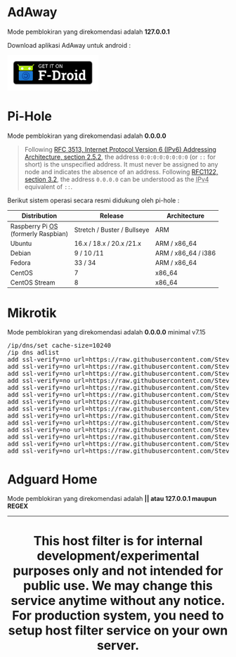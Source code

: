 
# AdAway
Mode pemblokiran yang direkomendasi adalah <b>127.0.0.1</b>

Download aplikasi AdAway untuk android : 
<p dir="auto"><a href="https://app.adaway.org/adaway.apk" rel="nofollow"><img src="https://raw.githubusercontent.com/AdAway/AdAway/master/Resources/get-it-on-fdroid.png" alt="Get it on official AdAway website" height="80" style="max-width: 100%;"></a>

# Pi-Hole

  Mode pemblokiran yang direkomendasi adalah <b>0.0.0.0</b>
<p><blockquote>Following <a href="https://tools.ietf.org/html/rfc3513#section-2.5.2">RFC 3513, Internet Protocol Version 6 (<abbr title="Internet Protocol version 6 (addresses like 2001:db8::ff00:42:8329)">IPv6</abbr>) Addressing Architecture, section 2.5.2</a>, the address <code>0:0:0:0:0:0:0:0</code> (or <code>::</code> for short) is the unspecified address. It must never be assigned to any node and indicates the absence of an address. Following <a href="https://tools.ietf.org/html/rfc1122#section-3.2">RFC1122, section 3.2</a>, the address <code>0.0.0.0</code> can be understood as the <abbr title="Internet Protocol version 4 (addresses like 192.168.0.1)">IPv4</abbr> equivalent of <code>::</code>.</blockquote></p>
  
Berikut sistem operasi secara resmi didukung oleh pi-hole :

<table>
<thead>
<tr>
<th>Distribution</th>
<th>Release</th>
<th>Architecture</th>
</tr>
</thead>
<tbody>
<tr>
<td>Raspberry Pi <abbr title="Operating system">OS</abbr> <br>(formerly Raspbian)</td>
<td>Stretch / Buster / Bullseye</td>
<td>ARM</td>
</tr>
<tr>
<td>Ubuntu</td>
<td>16.x / 18.x / 20.x /21.x</td>
<td>ARM / x86_64</td>
</tr>
<tr>
<td>Debian</td>
<td>9 / 10 /11</td>
<td>ARM / x86_64 / i386</td>
</tr>
<tr>
<td>Fedora</td>
<td>33 / 34</td>
<td>ARM / x86_64</td>
</tr>
<tr>
<td>CentOS</td>
<td>7</td>
<td>x86_64</td>
</tr>
<tr>
<td>CentOS Stream</td>
<td>8</td>
<td>x86_64</td>
</tr>
</tbody>
</table>

# Mikrotik

  Mode pemblokiran yang direkomendasi adalah <b>0.0.0.0</b> minimal v7.15
<pre>
/ip/dns/set cache-size=10240
/ip dns adlist
add ssl-verify=no url=https://raw.githubusercontent.com/StevenBlack/hosts/master/data/Badd-Boyz-Hosts/hosts
add ssl-verify=no url=https://raw.githubusercontent.com/StevenBlack/hosts/master/data/MetaMask/hosts
add ssl-verify=no url=https://raw.githubusercontent.com/StevenBlack/hosts/master/data/StevenBlack/hosts
add ssl-verify=no url=https://raw.githubusercontent.com/StevenBlack/hosts/master/data/URLHaus/hosts
add ssl-verify=no url=https://raw.githubusercontent.com/StevenBlack/hosts/master/data/UncheckyAds/hosts
add ssl-verify=no url=https://raw.githubusercontent.com/StevenBlack/hosts/master/data/add.2o7Net/hosts
add ssl-verify=no url=https://raw.githubusercontent.com/StevenBlack/hosts/master/data/add.Dead/hosts
add ssl-verify=no url=https://raw.githubusercontent.com/StevenBlack/hosts/master/data/add.Risk/hosts
add ssl-verify=no url=https://raw.githubusercontent.com/StevenBlack/hosts/master/data/add.Spam/hosts
add ssl-verify=no url=https://raw.githubusercontent.com/StevenBlack/hosts/master/data/hostsVN/hosts
add ssl-verify=no url=https://raw.githubusercontent.com/StevenBlack/hosts/master/data/mvps.org/hosts
add ssl-verify=no url=https://raw.githubusercontent.com/StevenBlack/hosts/master/data/someonewhocares.org/hosts
add ssl-verify=no url=https://raw.githubusercontent.com/StevenBlack/hosts/master/data/tiuxo/hosts
add ssl-verify=no url=https://raw.githubusercontent.com/StevenBlack/hosts/master/data/yoyo.org/hosts</pre>

# Adguard Home

  Mode pemblokiran yang direkomendasi adalah <b>|| atau 127.0.0.1 maupun REGEX</b>
<hr>
<center><h1>This host filter is for internal development/experimental purposes only and not intended for public use. We may change this service anytime without any notice. For production system, you need to setup host filter service on your own server.</h1></center>
